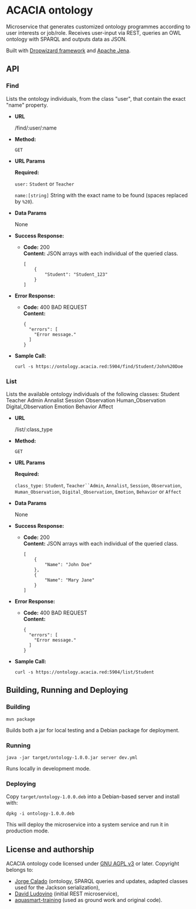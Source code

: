 # ACACIA ontology

Microservice that generates customized ontology programmes according to user interests or job/role. Receives user-input via REST, queries an OWL ontology with SPARQL and outputs data as JSON.

Built with [Dropwizard framework](www.dropwizard.io/) and [Apache Jena](https://jena.apache.org/).

## API


### Find
  Lists the ontology individuals, from the class "user", that contain the exact "name" property.

* **URL**  

  /find/:user/:name

* **Method:**

  `GET`

* **URL Params**

   **Required:**

   `user:` `Student` or `Teacher`
   
   `name:[string]` String with the exact name to be found (spaces replaced by `%20`).

* **Data Params**

   None

* **Success Response:**

  * **Code:** 200  
    **Content:** JSON arrays with each individual of the queried class.

		[
		    {
		        "Student": "Student_123"
		    }
		]

* **Error Response:**

  * **Code:** 400 BAD REQUEST  
    **Content:**

		{
		  "errors": [
			"Error message."
		  ]
		}

* **Sample Call:**

  `curl -s https://ontology.acacia.red:5904/find/Student/John%20Doe`
  
### List
  Lists the available ontology individuals of the following classes:
	Student
	Teacher
	Admin
	Annalist
	Session
	Observation
	Human_Observation
	Digital_Observation
	Emotion
	Behavior
	Affect

* **URL**  

  /list/:class_type

* **Method:**

  `GET`

* **URL Params**

   **Required:**

   `class_type:` `Student`, `Teacher``Admin`, `Annalist`, `Session`, `Observation`, `Human_Observation`, `Digital_Observation`, `Emotion`, `Behavior` or `Affect`

* **Data Params**

   None

* **Success Response:**

  * **Code:** 200  
    **Content:** JSON arrays with each individual of the queried class.

		[
			{
			    "Name": "John Doe"
			},
			{
			    "Name": "Mary Jane"
			}
		]

* **Error Response:**

  * **Code:** 400 BAD REQUEST  
    **Content:**

		{
		  "errors": [
			"Error message."
		  ]
		}

* **Sample Call:**

  `curl -s https://ontology.acacia.red:5904/list/Student`

## Building, Running and Deploying

### Building

`mvn package`

Builds both a jar for local testing and a Debian package for deployment.

### Running

`java -jar target/ontology-1.0.0.jar server dev.yml`

Runs locally in development mode.

### Deploying
   
Copy `target/ontology-1.0.0.deb` into a Debian-based server and install with:

`dpkg -i ontology-1.0.0.deb`

This will deploy the microservice into a system service and run it in production mode.

## License and authorship

ACACIA ontology code licensed under [GNU AGPL v3](/LICENSE.md) or later. Copyright belongs to:

- [Jorge Calado](https://github.com/jms-calado) (ontology, SPARQL queries and updates, adapted classes used for the Jackson serialization),
- [David Ludovino](https://github.com/dllud) (initial REST microservice),
- [aquasmart-training](http://git-gris.uninova.pt/Sudeep/aquasmart-training) (used as ground work and original code).

